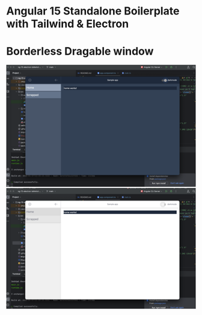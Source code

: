 # Angular 15 Standalone Boilerplate with Tailwind & Electron
# Borderless Dragable window

![PReview](https://raw.githubusercontent.com/xsip/ng-15-electron-tailwind-standalone/main/img_1.png)
![PReview](https://raw.githubusercontent.com/xsip/ng-15-electron-tailwind-standalone/main/img.png)
